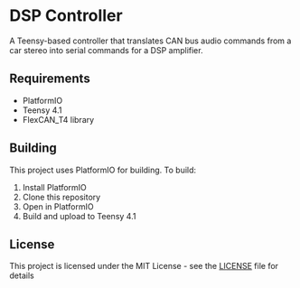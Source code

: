 # DSP Controller

A Teensy-based controller that translates CAN bus audio commands from a car stereo into serial commands for a DSP amplifier.

## Requirements

- PlatformIO
- Teensy 4.1
- FlexCAN_T4 library

## Building

This project uses PlatformIO for building. To build:

1. Install PlatformIO
2. Clone this repository
3. Open in PlatformIO
4. Build and upload to Teensy 4.1

## License

This project is licensed under the MIT License - see the [LICENSE](LICENSE) file for details 